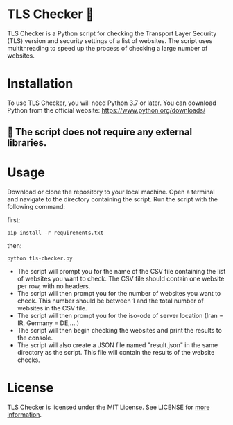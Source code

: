 # TLS Checker 🚬
TLS Checker is a Python script for checking the Transport Layer Security (TLS) version and security settings of a list of websites. The script uses multithreading to speed up the process of checking a large number of websites.

# Installation
To use TLS Checker, you will need Python 3.7 or later. You can download Python from the official website: https://www.python.org/downloads/

🍴 The script does not require any external libraries.
--------------

# Usage
Download or clone the repository to your local machine.
Open a terminal and navigate to the directory containing the script.
Run the script with the following command:

first:
```
pip install -r requirements.txt
```
then:
```
python tls-checker.py
```

- The script will prompt you for the name of the CSV file containing the list of websites you want to check. The CSV file should contain one website per row, with no headers.
- The script will then prompt you for the number of websites you want to check. This number should be between 1 and the total number of websites in the CSV file.
- The script will then prompt you for the iso-ode of server location (Iran = IR, Germany = DE,....)
- The script will then begin checking the websites and print the results to the console.
- The script will also create a JSON file named "result.json" in the same directory as the script. This file will contain the results of the website checks.

# License
TLS Checker is licensed under the MIT License. See LICENSE for [more information](https://docs.github.com/en/repositories/managing-your-repositorys-settings-and-features/customizing-your-repository/licensing-a-repository).
